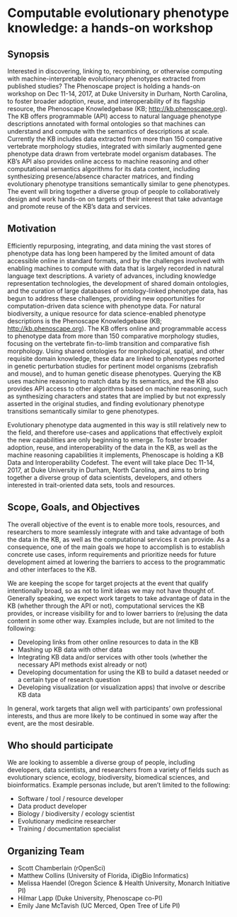 # Computable evolutionary phenotype knowledge: a hands-on workshop

## Synopsis

Interested in discovering, linking to, recombining, or otherwise
computing with machine-interpretable evolutionary phenotypes extracted
from published studies? The Phenoscape project is holding a hands-on
workshop on Dec 11-14, 2017, at Duke University in Durham, North
Carolina, to foster broader adoption, reuse, and interoperability of
its flagship resource, the Phenoscape Knowledgebase (KB; <http://kb.phenoscape.org>).
The KB offers programmable (API) access to natural language phenotype
descriptions annotated with formal ontologies so that machines can
understand and compute with the semantics of descriptions at
scale. Currently the KB includes data extracted from more than 150
comparative vertebrate morphology studies, integrated with similarly
augmented gene phenotype data drawn from vertebrate model organism
databases. The KB’s API also provides online access to machine
reasoning and other computational semantics algorithms for its data
content, including synthesizing presence/absence character matrices,
and finding evolutionary phenotype transitions semantically similar to
gene phenotypes. The event will bring together a diverse group of
people to collaboratively design and work hands-on on targets of their
interest that take advantage and promote reuse of the KB’s data and
services.

## Motivation

Efficiently repurposing, integrating, and data mining the vast stores
of phenotype data has long been hampered by the limited amount of data
accessible online in standard formats, and by the challenges involved
with enabling machines to compute with data that is largely recorded
in natural language text descriptions. A variety of advances,
including knowledge representation technologies, the development of
shared domain ontologies, and the curation of large databases of
ontology-linked phenotype data, has begun to address these challenges,
providing new opportunities for computation-driven data science with
phenotype data. For natural biodiversity, a unique resource for data
science-enabled phenotype descriptions is the Phenoscape Knowledgebase
(KB; http://kb.phenoscape.org). The KB offers online and programmable
access to phenotype data from more than 150 comparative morphology
studies, focusing on the vertebrate fin-to-limb transition and
comparative fish morphology. Using shared ontologies for
morphological, spatial, and other requisite domain knowledge, these
data are linked to phenotypes reported in genetic perturbation studies
for pertinent model organisms (zebrafish and mouse), and to human
genetic disease phenotypes. Querying the KB uses machine reasoning to
match data by its semantics, and the KB also provides API access to
other algorithms based on machine reasoning, such as synthesizing
characters and states that are implied by but not expressly asserted
in the original studies, and finding evolutionary phenotype
transitions semantically similar to gene phenotypes.

Evolutionary phenotype data augmented in this way is still relatively
new to the field, and therefore use-cases and applications that
effectively exploit the new capabilities are only beginning to
emerge. To foster broader adoption, reuse, and interoperability of the
data in the KB, as well as the machine reasoning capabilities it
implements, Phenoscape is holding a KB Data and Interoperability
Codefest. The event will take place Dec 11-14, 2017, at Duke University
in Durham, North Carolina, and aims to bring together a diverse group
of data scientists, developers, and others interested in
trait-oriented data sets, tools and resources.

## Scope, Goals, and Objectives

The overall objective of the event is to enable more tools, resources,
and researchers to more seamlessly integrate with and take advantage
of both the data in the KB, as well as the computational services it
can provide.  As a consequence, one of the main goals we hope to
accomplish is to establish concrete use cases, inform requirements and
prioritize needs for future development aimed at lowering the barriers
to access to the programmatic and other interfaces to the KB.

We are keeping the scope for target projects at the event that qualify
intentionally broad, so as not to limit ideas we may not have thought
of. Generally speaking, we expect work targets to take advantage of
data in the KB (whether through the API or not), computational
services the KB provides, or increase visibility for and to lower
barriers to (re)using the data content in some other way. Examples
include, but are not limited to the following:
* Developing links from other online resources to data in the KB
* Mashing up KB data with other data
* Integrating KB data and/or services with other tools (whether the necessary API methods exist already or not)
* Developing documentation for using the KB to build a dataset needed or a certain type of research question
* Developing visualization (or visualization apps) that involve or describe KB data

In general, work targets that align well with participants’ own
professional interests, and thus are more likely to be continued in
some way after the event, are the most desirable.

## Who should participate

We are looking to assemble a diverse group of people, including
developers, data scientists, and researchers from a variety of fields
such as evolutionary science, ecology, biodiversity, biomedical
sciences, and bioinformatics. Example personas include, but aren’t
limited to the following:
* Software / tool / resource developer
* Data product developer
* Biology / biodiversity / ecology scientist
* Evolutionary medicine researcher
* Training / documentation specialist

## Organizing Team
* Scott Chamberlain (rOpenSci)
* Matthew Collins (University of Florida, iDigBio Informatics)
* Melissa Haendel (Oregon Science & Health University, Monarch Initiative PI)
* Hilmar Lapp (Duke University, Phenoscape co-PI)
* Emily Jane McTavish (UC Merced, Open Tree of Life PI)
